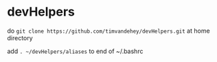 # devHelpers

do ```git clone https://github.com/timvandehey/devHelpers.git``` at home directory

add ```. ~/devHelpers/aliases``` to end of ~/.bashrc
